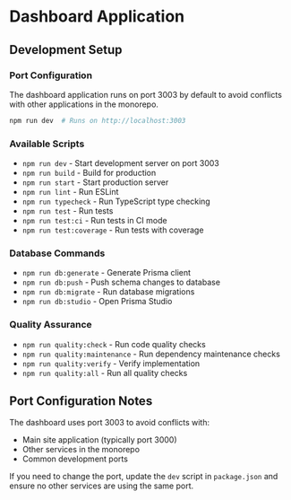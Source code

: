 # Dashboard Application

## Development Setup

### Port Configuration
The dashboard application runs on port 3003 by default to avoid conflicts with other applications in the monorepo.

```bash
npm run dev  # Runs on http://localhost:3003
```

### Available Scripts

- `npm run dev` - Start development server on port 3003
- `npm run build` - Build for production
- `npm run start` - Start production server
- `npm run lint` - Run ESLint
- `npm run typecheck` - Run TypeScript type checking
- `npm run test` - Run tests
- `npm run test:ci` - Run tests in CI mode
- `npm run test:coverage` - Run tests with coverage

### Database Commands

- `npm run db:generate` - Generate Prisma client
- `npm run db:push` - Push schema changes to database
- `npm run db:migrate` - Run database migrations
- `npm run db:studio` - Open Prisma Studio

### Quality Assurance

- `npm run quality:check` - Run code quality checks
- `npm run quality:maintenance` - Run dependency maintenance checks
- `npm run quality:verify` - Verify implementation
- `npm run quality:all` - Run all quality checks

## Port Configuration Notes

The dashboard uses port 3003 to avoid conflicts with:
- Main site application (typically port 3000)
- Other services in the monorepo
- Common development ports

If you need to change the port, update the `dev` script in `package.json` and ensure no other services are using the same port.